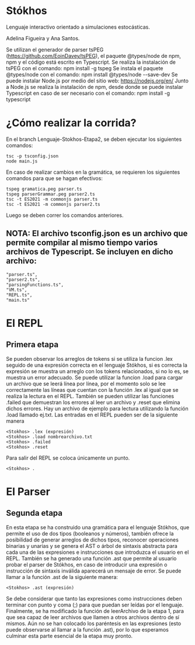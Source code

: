 # Stókhos
Lenguaje interactivo orientado a simulaciones estocásticas. 

Adelina Figueira y Ana Santos.

Se utilizan el generador de parser tsPEG (https://github.com/EoinDavey/tsPEG), el paquete @types/node de npm, npm y el código está escrito en Typescript.
Se realiza la instalación de tsPEG con el comando:  npm install -g tspeg
Se instala el paquete @types/node con el comando:  npm install @types/node --save-dev
Se puede instalar Node.js por medio del sitio web:  https://nodejs.org/en/
Junto a Node.js se realiza la instalación de npm, desde donde se puede instalar Typescript en caso de ser necesario con el comando: npm install -g typescript

# ¿Cómo realizar la corrida?
En el branch Lenguaje-Stokhos-Etapa2, se deben ejecutar los siguientes comandos:

    tsc -p tsconfig.json
    node main.js

En caso de realizar cambios en la gramática, se requieren los siguientes comandos para que se hagan efectivos:

    tspeg gramatica.peg parser.ts
    tspeg parserGrammar.peg parser2.ts
    tsc -t ES2021 -m commonjs parser.ts
    tsc -t ES2021 -m commonjs parser2.ts

Luego se deben correr los comandos anteriores.

## NOTA: El archivo tsconfig.json es un archivo que permite compilar al mismo tiempo varios archivos de Typescript. Se incluyen en dicho archivo:
    "parser.ts",
    "parser2.ts",
    "parsingFunctions.ts",
    "VM.ts",
    "REPL.ts",
    "main.ts"


# El REPL
## Primera etapa
Se pueden observar los arreglos de tokens si se utiliza la funcion .lex seguido de una expresión correcta en el lenguaje Stókhos, si es correcta la expresión se muestra un arreglo con los tokens relacionados, si no lo es, se muestra un error adecuado.
Se puede utilizar la funcion .load para cargar un archivo que se leerá línea por línea, por el momento solo se lee correctamente las líneas que cuentan con la función .lex al igual que se realiza la lectura en el REPL. También se pueden utilizar las funciones .failed que demuestran los errores al leer un archivo y .reset que elimina dichos errores.
Hay un archivo de ejemplo para lectura utilizando la función .load llamado ej.txt.
Las entradas en el REPL pueden ser de la siguiente manera

    <Stokhos> .lex (expresión)
    <Stokhos> .load nombrearchivo.txt
    <Stokhos> .failed
    <Stokhos> .reset

Para salir del REPL se coloca únicamente un punto.

    <Stokhos> .
    
# El Parser
## Segunda etapa
En esta etapa se ha construido una gramática para el lenguaje Stókhos, que permite el uso de dos tipos (booleanos y números), también ofrece la posibilidad de generar arreglos de dichos tipos, reconocer operaciones binarias y unarias y se genera el AST o árbol de sintaxis abstracta para cada una de las expresiones e instrucciones que introduzca el usuario en el REPL.
También se ha generado una función .ast que permite al usuario probar el parser de Stókhos, en caso de introducir una expresión o instrucción de sintaxis inválida aparecerá un mensaje de error.
Se puede llamar a la función .ast de la siguiente manera:
    
    <Stokhos> .ast (expresión)

Se debe considerar que tanto las expresiones como instrucciones deben terminar con punto y coma (;) para que puedan ser leídas por el lenguaje.
Finalmente, se ha modificado la función de leerArchivo de la etapa 1, para que sea capaz de leer archivos que llamen a otros archivos dentro de sí mismos.
Aún no se han colocado los paréntesis en las expresiones (esto puede observarse al llamar a la función .ast), por lo que esperamos culminar esta parte esencial de la etapa muy pronto.